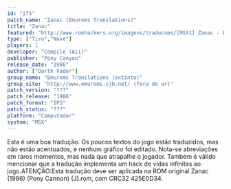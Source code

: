 ```yaml
---
id: "275"
patch_name: "Zanac (Emuroms Translations)"
title: "Zanac"
featured: "http://www.romhackers.org/imagens/traducoes/[MSX1] Zanac - Emuroms Translations - 1.png"
type: ["Tiro","Nave"]
players: 1
developer: "Compile (Aii)"
publisher: "Pony Canyon"
release_date: "1986"
author: ["Darth Vader"]
group_name: "Emuroms Translations (extinto)"
group_site: "http://www.emuroms.cjb.net/ (fora do ar)"
patch_version: "???"
patch_release: "1986"
patch_format: "IPS"
patch_status: "???"
platform: "Computador"
system: "MSX"
---
```


Esta é uma boa tradução. Os poucos textos do jogo estão traduzidos, mas não estão acentuados, e nenhum gráfico foi editado. Nota-se abreviações em raros momentos, mas nada que atrapalhe o jogador. Também é válido mencionar que a tradução implementa um hack de vidas infinitas ao jogo.ATENÇÃO:Esta tradução deve ser aplicada na ROM original Zanac (1986) (Pony Cannon) (J).rom, com CRC32 425E0D34.